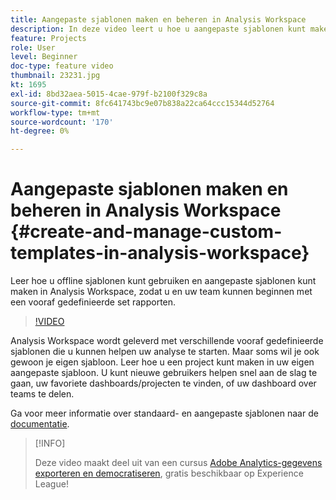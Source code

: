 ```yaml
---
title: Aangepaste sjablonen maken en beheren in Analysis Workspace
description: In deze video leert u hoe u aangepaste sjablonen kunt maken in Analysis Workspace, zodat u en uw team kunnen beginnen met een specifieke set rapporten.
feature: Projects
role: User
level: Beginner
doc-type: feature video
thumbnail: 23231.jpg
kt: 1695
exl-id: 8bd32aea-5015-4cae-979f-b2100f329c8a
source-git-commit: 8fc641743bc9e07b838a22ca64ccc15344d52764
workflow-type: tm+mt
source-wordcount: '170'
ht-degree: 0%

---
```


# Aangepaste sjablonen maken en beheren in Analysis Workspace {#create-and-manage-custom-templates-in-analysis-workspace}

Leer hoe u offline sjablonen kunt gebruiken en aangepaste sjablonen kunt maken in Analysis Workspace, zodat u en uw team kunnen beginnen met een vooraf gedefinieerde set rapporten.

>[!VIDEO](https://video.tv.adobe.com/v/23231/?quality=12&learn=on)

Analysis Workspace wordt geleverd met verschillende vooraf gedefinieerde sjablonen die u kunnen helpen uw analyse te starten. Maar soms wil je ook gewoon je eigen sjabloon. Leer hoe u een project kunt maken in uw eigen aangepaste sjabloon. U kunt nieuwe gebruikers helpen snel aan de slag te gaan, uw favoriete dashboards/projecten te vinden, of uw dashboard over teams te delen.

Ga voor meer informatie over standaard- en aangepaste sjablonen naar de [documentatie](https://experienceleague.adobe.com/docs/analytics/analyze/analysis-workspace/build-workspace-project/starter-projects.html).

>[!INFO]
>
> Deze video maakt deel uit van een cursus [Adobe Analytics-gegevens exporteren en democratiseren](https://experienceleague.adobe.com/?recommended=Analytics-A-1-2022.1.democratizing), gratis beschikbaar op Experience League!
